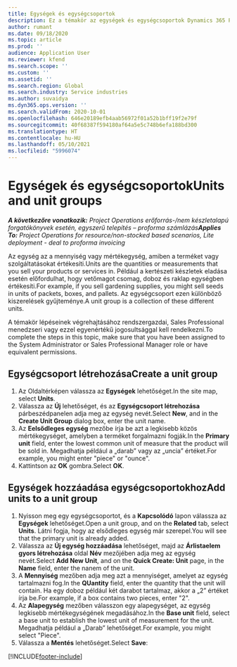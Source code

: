 ```yaml
---
title: Egységek és egységcsoportok
description: Ez a témakör az egységek és egységcsoportok Dynamics 365 Project Operations rendszerben történő létrehozásával kapcsolatban tartalmaz tájékoztatást.
author: rumant
ms.date: 09/18/2020
ms.topic: article
ms.prod: ''
audience: Application User
ms.reviewer: kfend
ms.search.scope: ''
ms.custom: ''
ms.assetid: ''
ms.search.region: Global
ms.search.industry: Service industries
ms.author: suvaidya
ms.dyn365.ops.version: ''
ms.search.validFrom: 2020-10-01
ms.openlocfilehash: 646e20189efb4aab56972f01a52b1bff19f2e79f
ms.sourcegitcommit: 40f68387f594180af64a5e5c748b6efa188bd300
ms.translationtype: HT
ms.contentlocale: hu-HU
ms.lasthandoff: 05/10/2021
ms.locfileid: "5996074"
---
```

# <a name="units-and-unit-groups"></a><span data-ttu-id="ceea6-103">Egységek és egységcsoportok</span><span class="sxs-lookup"><span data-stu-id="ceea6-103">Units and unit groups</span></span>

<span data-ttu-id="ceea6-104">_**A következőre vonatkozik:** Project Operations erőforrás-/nem készletalapú forgatókönyvek esetén, egyszerű telepítés – proforma számlázás_</span><span class="sxs-lookup"><span data-stu-id="ceea6-104">_**Applies To:** Project Operations for resource/non-stocked based scenarios, Lite deployment - deal to proforma invoicing_</span></span>

<span data-ttu-id="ceea6-105">Az egység az a mennyiség vagy mértékegység, amiben a terméket vagy szolgáltatásokat értékesíti.</span><span class="sxs-lookup"><span data-stu-id="ceea6-105">Units are the quantities or measurements that you sell your products or services in.</span></span> <span data-ttu-id="ceea6-106">Például a kertészeti készletek eladása esetén előfordulhat, hogy vetőmagot csomag, doboz és raklap egységben értékesíti.</span><span class="sxs-lookup"><span data-stu-id="ceea6-106">For example, if you sell gardening supplies, you might sell seeds in units of packets, boxes, and pallets.</span></span> <span data-ttu-id="ceea6-107">Az egységcsoport ezen különböző kiszerelések gyűjteménye.</span><span class="sxs-lookup"><span data-stu-id="ceea6-107">A unit group is a collection of these different units.</span></span>

<span data-ttu-id="ceea6-108">A témakör lépéseinek végrehajtásához rendszergazdai, Sales Professional menedzseri vagy ezzel egyenértékű jogosultsággal kell rendelkezni.</span><span class="sxs-lookup"><span data-stu-id="ceea6-108">To complete the steps in this topic, make sure that you have been assigned to the System Administrator or Sales Professional Manager role or have equivalent permissions.</span></span>

## <a name="create-a-unit-group"></a><span data-ttu-id="ceea6-109">Egységcsoport létrehozása</span><span class="sxs-lookup"><span data-stu-id="ceea6-109">Create a unit group</span></span>

1. <span data-ttu-id="ceea6-110">Az Oldaltérképen válassza az **Egységek** lehetőséget.</span><span class="sxs-lookup"><span data-stu-id="ceea6-110">In the site map, select **Units**.</span></span>
2. <span data-ttu-id="ceea6-111">Válassza az **Új** lehetőséget, és az **Egységcsoport létrehozása** párbeszédpanelen adja meg az egység nevét.</span><span class="sxs-lookup"><span data-stu-id="ceea6-111">Select **New**, and in the **Create Unit Group** dialog box, enter the unit name.</span></span>
3. <span data-ttu-id="ceea6-112">Az **Eelsődleges egység** mezőbe írja be azt a legkisebb közös mértékegységet, amelyben a terméket forgalmazni fogják.</span><span class="sxs-lookup"><span data-stu-id="ceea6-112">In the **Primary unit** field, enter the lowest common unit of measure that the product will be sold in.</span></span> <span data-ttu-id="ceea6-113">Megadhatja például a „darab” vagy az „uncia” értéket.</span><span class="sxs-lookup"><span data-stu-id="ceea6-113">For example, you might enter "piece" or "ounce".</span></span>
4. <span data-ttu-id="ceea6-114">Kattintson az **OK** gombra.</span><span class="sxs-lookup"><span data-stu-id="ceea6-114">Select **OK**.</span></span>

## <a name="add-units-to-a-unit-group"></a><span data-ttu-id="ceea6-115">Egységek hozzáadása egységcsoportokhoz</span><span class="sxs-lookup"><span data-stu-id="ceea6-115">Add units to a unit group</span></span>

1. <span data-ttu-id="ceea6-116">Nyisson meg egy egységcsoportot, és a **Kapcsolódó** lapon válassza az **Egységek** lehetőséget.</span><span class="sxs-lookup"><span data-stu-id="ceea6-116">Open a unit group, and on the **Related** tab, select **Units**.</span></span> <span data-ttu-id="ceea6-117">Látni fogja, hogy az elsődleges egység már szerepel.</span><span class="sxs-lookup"><span data-stu-id="ceea6-117">You will see that the primary unit is already added.</span></span>
2. <span data-ttu-id="ceea6-118">Válassza az **Új egység hozzáadása** lehetőséget, majd az **Árlistaelem gyors létrehozása** oldal **Név** mezőjében adja meg az egység nevét.</span><span class="sxs-lookup"><span data-stu-id="ceea6-118">Select **Add New Unit**, and on the **Quick Create: Unit** page, in the **Name** field, enter the nanem of the unit.</span></span>
3. <span data-ttu-id="ceea6-119">A **Mennyiség** mezőben adja meg azt a mennyiséget, amelyet az egység tartalmazni fog.</span><span class="sxs-lookup"><span data-stu-id="ceea6-119">In the **QUantity** field, enter the quantity that the unit will contain.</span></span> <span data-ttu-id="ceea6-120">Ha egy doboz például két darabot tartalmaz, akkor a „2” értéket írja be.</span><span class="sxs-lookup"><span data-stu-id="ceea6-120">For example, if a box contains two pieces, enter "2".</span></span> 
4. <span data-ttu-id="ceea6-121">Az **Alapegység** mezőben válasszon egy alapegységet, az egység legkisebb mértékegységének megadásához.</span><span class="sxs-lookup"><span data-stu-id="ceea6-121">In the **Base unit** field, select a base unit to establish the lowest unit of measurement for the unit.</span></span> <span data-ttu-id="ceea6-122">Megadhatja például a „Darab” lehetőséget.</span><span class="sxs-lookup"><span data-stu-id="ceea6-122">For example, you might select "Piece".</span></span>
5. <span data-ttu-id="ceea6-123">Válassza a **Mentés** lehetőséget.</span><span class="sxs-lookup"><span data-stu-id="ceea6-123">Select **Save**:</span></span>


[!INCLUDE[footer-include](../includes/footer-banner.md)]